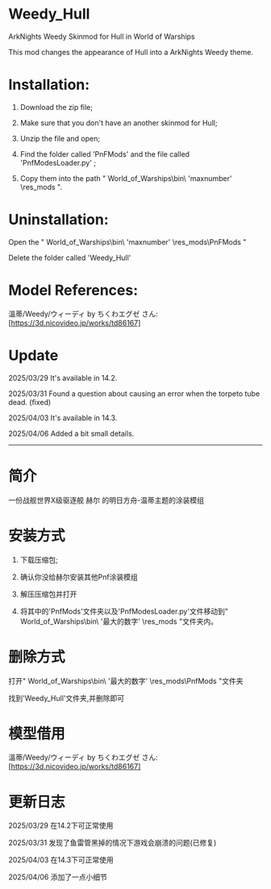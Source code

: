# Weedy_Hull
ArkNights Weedy Skinmod for Hull in World of Warships

This mod changes the appearance of Hull into a ArkNights Weedy theme.

# Installation: 

1. Download the zip file; 

2. Make sure that you don't have an another skinmod for Hull; 

3. Unzip the file and open;  

4. Find the folder called 'PnFMods' and the file called 'PnfModesLoader.py' ; 

5. Copy them into the path " World_of_Warships\bin\ 'maxnumber' \res_mods ". 

# Uninstallation: 

Open the " World_of_Warships\bin\ 'maxnumber' \res_mods\PnFMods " 

Delete the folder called 'Weedy_Hull' 

# Model References:
溫蒂/Weedy/ウィーディ by ちくわエグゼ さん: [https://3d.nicovideo.jp/works/td86167]

# Update
2025/03/29 It's available in 14.2.

2025/03/31 Found a question about causing an error when the torpeto tube dead. (fixed)

2025/04/03 It's available in 14.3.

2025/04/06 Added a bit small details.

---

# 简介

一份战舰世界X级驱逐舰 赫尔 的明日方舟-温蒂主题的涂装模组

# 安装方式
1. 下载压缩包;
  
2.  确认你没给赫尔安装其他Pnf涂装模组
  
3. 解压压缩包并打开
  
4. 将其中的'PnfMods'文件夹以及'PnfModesLoader.py'文件移动到" World_of_Warships\bin\ '最大的数字' \res_mods "文件夹内。

# 删除方式
打开" World_of_Warships\bin\ '最大的数字' \res_mods\PnfMods "文件夹

找到'Weedy_Hull'文件夹,并删除即可

# 模型借用
溫蒂/Weedy/ウィーディ by ちくわエグゼ さん: [https://3d.nicovideo.jp/works/td86167]

# 更新日志
2025/03/29 在14.2下可正常使用

2025/03/31 发现了鱼雷管黑掉的情况下游戏会崩溃的问题(已修复)

2025/04/03 在14.3下可正常使用

2025/04/06 添加了一点小细节
